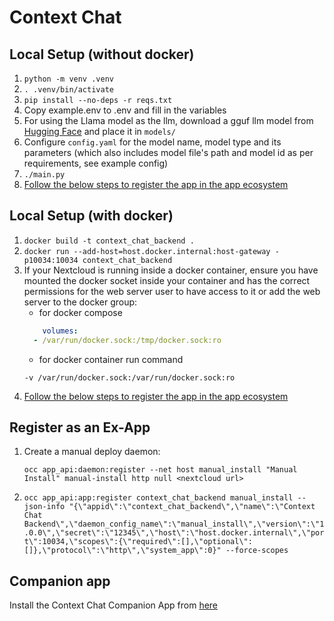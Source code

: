 # Context Chat

## Local Setup (without docker)

1. `python -m venv .venv`
2. `. .venv/bin/activate`
3. `pip install --no-deps -r reqs.txt`
4. Copy example.env to .env and fill in the variables
5. For using the Llama model as the llm, download a gguf llm model from [Hugging Face](https://huggingface.co/TheBloke/CodeLlama-7B-GGUF#provided-files) and place it in `models/`
6. Configure `config.yaml` for the model name, model type and its parameters (which also includes model file's path and model id as per requirements, see example config)
7. `./main.py`
8. [Follow the below steps to register the app in the app ecosystem](#register-as-an-ex-app)

## Local Setup (with docker)

1. `docker build -t context_chat_backend .`
2. `docker run --add-host=host.docker.internal:host-gateway -p10034:10034 context_chat_backend`
3. If your Nextcloud is running inside a docker container, ensure you have mounted the docker socket inside your container and has the correct permissions for the web server user to have access to it or add the web server to the docker group:
	- for docker compose
	```yaml
	    volumes:
      - /var/run/docker.sock:/tmp/docker.sock:ro
	```
	- for docker container run command
	```
	-v /var/run/docker.sock:/var/run/docker.sock:ro
	```
4. [Follow the below steps to register the app in the app ecosystem](#register-as-an-ex-app)

## Register as an Ex-App

1. Create a manual deploy daemon:
	```
	occ app_api:daemon:register --net host manual_install "Manual Install" manual-install http null <nextcloud url>
	```
2. `occ app_api:app:register context_chat_backend manual_install --json-info "{\"appid\":\"context_chat_backend\",\"name\":\"Context Chat Backend\",\"daemon_config_name\":\"manual_install\",\"version\":\"1.0.0\",\"secret\":\"12345\",\"host\":\"host.docker.internal\",\"port\":10034,\"scopes\":{\"required\":[],\"optional\":[]},\"protocol\":\"http\",\"system_app\":0}" --force-scopes`

## Companion app

Install the Context Chat Companion App from [here](https://github.com/nextcloud/context_chat)
